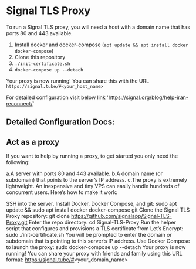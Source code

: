 # Signal TLS Proxy

To run a Signal TLS proxy, you will need a host with a domain name that has ports 80 and 443 available.

1. Install docker and docker-compose (`apt update && apt install docker docker-compose`)
1. Clone this repository
1. `./init-certificate.sh`
1. `docker-compose up --detach`

Your proxy is now running! You can share this with the URL `https://signal.tube/#<your_host_name>` 

For detailed configuration visit below link
'https://signal.org/blog/help-iran-reconnect/'


Detailed Configuration Docs:
-----------------------------

Act as a proxy
---------------
If you want to help by running a proxy, to get started you only need the following:

  a.A server with ports 80 and 443 available.
  b.A domain name (or subdomain) that points to the server’s IP address.
  c.The proxy is extremely lightweight. An inexpensive and tiny VPS can easily handle hundreds of concurrent users. Here’s how to make it work:

SSH into the server.
Install Docker, Docker Compose, and git:
sudo apt update && sudo apt install docker docker-compose git
Clone the Signal TLS Proxy repository:
git clone https://github.com/signalapp/Signal-TLS-Proxy.git
Enter the repo directory:
cd Signal-TLS-Proxy
Run the helper script that configures and provisions a TLS certificate from Let’s Encrypt:
sudo ./init-certificate.sh
You will be prompted to enter the domain or subdomain that is pointing to this server’s IP address.
Use Docker Compose to launch the proxy:
sudo docker-compose up --detach
Your proxy is now running! You can share your proxy with friends and family using this URL format: https://signal.tube/#<your_domain_name>
